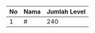 | No | Nama            | Jumlah Level |
|----|-----------------|--------------|
| 1  | #    |    240        |
